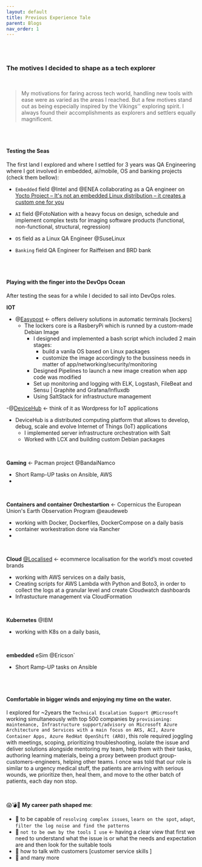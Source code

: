 ```yaml
---
layout: default
title: Previous Experience Tale
parent: Blogs
nav_order: 1
---
```


<br />
<br />


### The motives I decided to shape as a tech explorer 
<br />

> My motivations for faring across tech world, handling new tools with ease  were as varied as the areas I reached. But a few motives stand out as being especially inspired by the Vikings'' exploring spirit. I always found their accomplishments as explorers and settlers equally magnificent.
<br />
<br />

#### Testing the Seas

The first land I explored and where I settled for 3 years was QA Engineering where I got involved in embedded, ai/mobile, OS and banking projects (check them bellow):

- `Embedded` field @Intel and @ENEA collaborating as a QA engineer on [Yocto Project – It's not an embedded Linux distribution – it creates a custom one for you](https://www.yoctoproject.org/)

- `AI` field @FotoNation  with a heavy focus on design, schedule and implement complex tests for imaging software products (functional, non-functional, structural, regression)

- `OS` field as a Linux QA Engineer @SuseLinux

- `Banking` field QA Engineer for Raiffeisen and BRD bank
<br />
<br />



#### Playing with the finger into the DevOps Ocean 

After testing the seas for a while I decided to sail into DevOps roles.

**IOT**  
- @[Easypost](https://easypost.ro/) <- offers delivery solutions in automatic terminals [lockers]
   -  The lockers core is a RasberyPi which is runned by a custom-made Debian Image
      -  I designed and implemented a bash script which included 2 main stages:
          -  build a vanila OS based on Linux packages
          -  customize the image accordingly to the bussiness needs in matter of app/networking/security/monitoring
      -  Designed Pipelines to launch a new image creation when app code was modified
      -  Set up monitoring and logging with ELK, Logstash, FileBeat and Sensu | Graphite and Grafana/Influxdb
      -  Using SaltStack for infrastructure management


-@[DeviceHub](https://www.linkedin.com/company/devicehub-net/about/) <- think of it as Wordpress for IoT applications
   - DeviceHub is a distributed computing platform that allows to develop, debug, scale and evolve Internet of Things (IoT) applications 
      -  I implemented server infrastructure orchestration with Salt
      -  Worked with LCX and building custom Debian packages


<br/>

**Gaming** <- Pacman project @BandaiNamco
   - Short Ramp-UP tasks on Ansible, AWS
   - 
<br/>

**Containers and container Orchestartion** <- Copernicus the European Union's Earth Observation Program  @eaudeweb
   - working with Docker, Dockerfiles, DockerCompose on a daily basis
   - container workestration done via Rancher
   - 
<br/>

**Cloud** [@Localised](https://www.localised.com/) <- ecommerce localisation for the world’s most coveted brands
   - working with AWS services on a daily basis,
   - Creating scripts for AWS Lambda with Python and Boto3, in order to collect the logs at a granular level and create Cloudwatch dashboards
   - Infrastucture management via CloudFormation
 
 
 <br/>
 
 
**Kubernetes** @IBM
   - working with K8s on a daily basis,


<br/>


**embedded** eSim @Ericson`
   - Short Ramp-UP tasks on Ansible


<br />
<br />



#### Comfortable in bigger winds and enjoying my time on the water.

I explored for ~2years the `Technical Escalation Support @Microsoft` working simultaneously with top 500 companies by `provisioning: maintenance, Infrastructure support/advisory on Microsoft Azure Architecture and Services with a main focus on AKS, ACI, Azure Container Apps, Azure RedHat OpenShift (ARO)`, this role required joggling with meetings, scoping, prioritizing troubleshooting, isolate the issue and deliver  solutions alongside mentoring my  team, help them with their tasks, authoring learning materials, being a proxy between product group-customers-engineers,  helping other teams. I once was told that our role is similar to a urgency medical stuff, the patients are arriving with serious wounds, we prioritize then, heal them, and move to the other batch of patients, each day non stop.

<br />



😱💣🤯 **My career path shaped me**:
- 🚀 to be capable of `resolving complex issues`, `learn on the spot`, `adapt`, `filter the log noise and find the patterns`
- 🚀 `not to be own by the tools I use` <- having a clear view that first we need to understand what the issue is or what the needs and expectation are and then look for the suitable tools
- 🚀 how to talk with customers [customer service skills ]  
- 🤯 and many more





